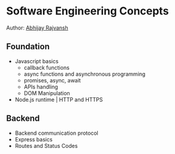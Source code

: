 # Software Engineering Concepts

Author: [Abhijay Rajvansh](https://linkedin.com/in/abhijayrajvansh)

## Foundation 
- Javascript basics
  - callback functions
  - async functions and asynchronous programming
  - promises, async, await
  - APIs handling
  - DOM Manipulation
- Node.js runtime | HTTP and HTTPS

## Backend
- Backend communication protocol
- Express basics
- Routes and Status Codes